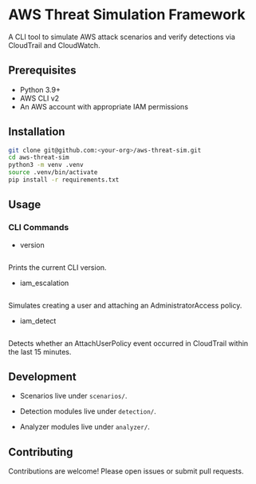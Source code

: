 # AWS Threat Simulation Framework

A CLI tool to simulate AWS attack scenarios and verify detections via CloudTrail and CloudWatch.

## Prerequisites

- Python 3.9+
- AWS CLI v2
- An AWS account with appropriate IAM permissions

## Installation

```bash
git clone git@github.com:<your-org>/aws-threat-sim.git
cd aws-threat-sim
python3 -m venv .venv
source .venv/bin/activate
pip install -r requirements.txt
```

## Usage

### CLI Commands

* version

```python cli.py version
```
Prints the current CLI version.

* iam_escalation

```python cli.py iam_escalation --profile <profile> --region <region>
```
Simulates creating a user and attaching an AdministratorAccess policy.

* iam_detect

```python cli.py iam_detect --profile <profile> --region <region>
```
Detects whether an AttachUserPolicy event occurred in CloudTrail within the last 15 minutes.

## Development

* Scenarios live under `scenarios/`.

* Detection modules live under `detection/`.

* Analyzer modules live under `analyzer/`.

## Contributing

Contributions are welcome! Please open issues or submit pull requests.
